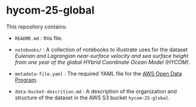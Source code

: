 # hycom-25-global

This repository contains:

- `README.md` : this file.

- `notebooks/` : A collection of notebooks to illustrate uses for the dataset *Eulerian and Lagrangian near-surface velocity and sea surface height from one year of the global HYbrid Coordinate Ocean Model (HYCOM)*.

- `metadata-file.yaml` : The required YAML file for the [AWS Open Data Program](https://aws.amazon.com/opendata/).

- `data-bucket-descrition.md` : A description of the organization and structure of the dataset in the AWS S3 bucket `hycom-25-global`.
